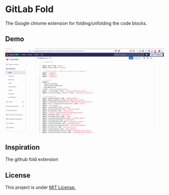 # GitLab Fold
The Google chrome extension for folding/unfolding the code blocks.

## Demo
![demo](https://github.com/AlwarG/Gitlab-fold/blob/master/demo.gif)

## Inspiration
The github fold extension

## License
This project is under [MIT License.](https://github.com/AlwarG/Gitlab-fold/blob/master/LICENSE)